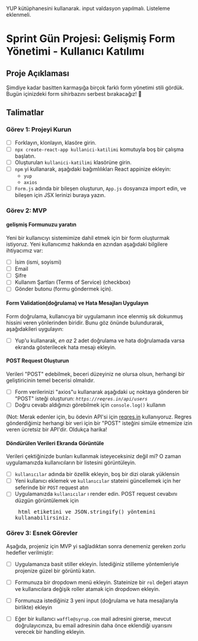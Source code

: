 ### 
  YUP kütüphanesini kullanarak. input valdasyon yapılmalı.
  Listeleme eklenmeli. 

# Sprint Gün Projesi: Gelişmiş Form Yönetimi - Kullanıcı Katılımı

## Proje Açıklaması

Şimdiye kadar basitten karmaşığa birçok farklı form yönetimi stili gördük. Bugün içinizdeki form sihirbazını serbest bırakacağız! 🧙

## Talimatlar

### Görev 1: Projeyi Kurun

- [ ] Forklayın, klonlayın, klasöre girin.
- [ ] `npx create-react-app kullanici-katilimi` komutuyla boş bir çalışma başlatın.
- [ ] Oluşturulan `kullanici-katilimi` klasörüne girin.
- [ ] `npm` yi kullanarak, aşağıdaki bağımlılıkları React appinize ekleyin:
  - `yup`
  - `axios`
- [ ] `Form.js` adında bir bileşen oluşturun, `App.js` dosyanıza import edin, ve bileşen için JSX lerinizi buraya yazın.

### Görev 2: MVP

#### gelişmiş Formunuzu yaratın

Yeni bir kullanıcıyı sistemimize dahil etmek için bir form oluşturmak istiyoruz. Yeni kullanıcımız hakkında en azından aşağıdaki bilgilere ihtiyacımız var:

- [ ] İsim (ismi, soyismi)
- [ ] Email
- [ ] Şifre
- [ ] Kullanım Şartları (Terms of Service) (checkbox)
- [ ] Gönder butonu (formu göndermek için).

#### Form Validation(doğrulama) ve Hata Mesajları Uygulayın

Form doğrulama, kullanıcıya bir uygulamanın ince elenmiş sık dokunmuş hissini veren yönlerinden biridir. Bunu göz önünde bulundurarak, aşağıdakileri uygulayın:

- [ ] Yup'u kullanarak, _en az_ 2 adet doğrulama ve hata doğrulamada varsa ekranda gösterilecek hata mesajı ekleyin.

#### POST Request Oluşturun

Verileri "POST" edebilmek, beceri düzeyiniz ne olursa olsun, herhangi bir geliştiricinin temel becerisi olmalıdır.

- [ ] Form verilerinizi "axios"u kullanarak aşağıdaki uç noktaya gönderen  bir "POST" isteği oluşturun: _`https://reqres.in/api/users`_
- [ ] Doğru cevabı aldığınızı görebilmek için `console.log()` kullanın

(Not: Merak edenler için, bu ödevin API'si için [reqres.in](https://reqres.in/) kullanıyoruz. Regres gönderdiğimiz herhangi bir veri için bir "POST" isteğini simüle etmemize izin veren ücretsiz bir API'dir. Oldukça harika!

#### Döndürülen Verileri Ekranda Görüntüle

Verileri çektiğinizde bunları kullanmak isteyeceksiniz değil mi? O zaman uygulamanızda kullanıcıların bir listesini görüntüleyin.

- [ ] `kullanıcılar` adında bir özellik ekleyin, boş bir dizi olarak yüklensin
- [ ] Yeni kullanıcı eklemek ve `kullanıcılar` stateini güncellemek için her seferinde bir `POST` request atın 
- [ ] Uygulamanızda `kullanıcılar` ı render edin. POST request cevabını düzgün görüntülemek için <pre> html etiketini ve JSON.stringify() yöntemini kullanabilirsiniz.

### Görev 3: Esnek Görevler

Aşağıda, projeniz için MVP yi sağladıktan sonra denemeniz gereken zorlu hedefler verilmiştir:

- [ ] Uygulamanıza basit stiller ekleyin. İstediğiniz stilleme yöntemleriyle projenize güzel bir görüntü katın.
- [ ] Formunuza bir dropdown menü ekleyin. Stateinize bir `rol` değeri atayın ve kullanıcılara değişik roller atamak için dropdown ekleyin.
- [ ] Formunuza istediğiniz 3 yeni input (doğrulama ve hata mesajlarıyla birlikte) ekleyin
- [ ] Eğer bir kullanıcı `waffle@syrup.com` mail adresini girerse, mevcut doğrulayıcınıza, bu email adresinin daha önce eklendiği uyarısını verecek bir handling ekleyin.

